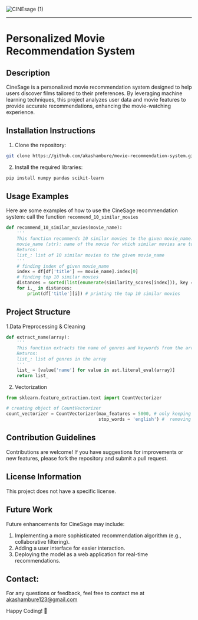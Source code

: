 ![CINEsage (1)](https://github.com/user-attachments/assets/46d9b08b-44e9-46a1-aa25-9c8de75aa09a)
________________________________________________________________________________________________
# Personalized Movie Recommendation System

## Description
CineSage is a personalized movie recommendation system designed to help users discover films tailored to their preferences. By leveraging machine learning techniques, this project analyzes user data and movie features to provide accurate recommendations, enhancing the movie-watching experience.

## Installation Instructions
1. Clone the repository:
```bash
git clone https://github.com/akashambure/movie-recommendation-system.git  
```
2. Install the required libraries:
```bash
pip install numpy pandas scikit-learn
```
## Usage Examples
Here are some examples of how to use the CineSage recommendation system: call the function `recommend_10_similar_movies`
```python
def recommend_10_similar_movies(movie_name):
    '''
    This function recommends 10 similar movies to the given movie_name.
    movie_name (str): name of the movie for which similar movies are to be recommended
    Returns:
    list_: list of 10 similar movies to the given movie_name
    '''
    # finding index of given movie_name
    index = df[df['title'] == movie_name].index[0]
    # finding top 10 similar movies
    distances = sorted(list(enumerate(similarity_scores[index])), key = lambda x: x[1], reverse = True)[1:11]
    for i,_ in distances:
        print(df['title'][i]) # printing the top 10 similar movies
```

## Project Structure

1.Data Preprocessing & Cleaning 

```python
def extract_name(array):
    '''
    This function extracts the name of genres and keywords from the array. Created for genres and keywords.
    Returns:
    list_: list of genres in the array
    '''
    list_ = [value['name'] for value in ast.literal_eval(array)]
    return list_
```

2. Vectorization

```python
from sklearn.feature_extraction.text import CountVectorizer

# creating object of CountVectorizer
count_vectorizer = CountVectorizer(max_features = 5000, # only keeping top 5000 vectors
                                   stop_words = 'english') #  removing stop words
```

## Contribution Guidelines
Contributions are welcome! If you have suggestions for improvements or new features, please fork the repository and submit a pull request.

## License Information
This project does not have a specific license.

## Future Work

Future enhancements for CineSage may include:

1. Implementing a more sophisticated recommendation algorithm (e.g., collaborative filtering).
2. Adding a user interface for easier interaction.
3. Deploying the model as a web application for real-time recommendations.

## Contact:
For any questions or feedback, feel free to contact me at akashambure123@gmail.com

Happy Coding! 🚀












